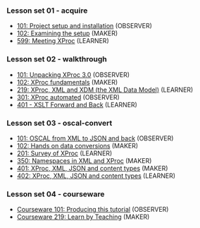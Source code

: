 


### Lesson set 01 - acquire

* [101: Project setup and installation](Lesson01/acquire_101.md) (OBSERVER)
* [102: Examining the setup](Lesson01/acquire_102.md) (MAKER)
* [599: Meeting XProc](Lesson01/acquire_599.md) (LEARNER)

### Lesson set 02 - walkthrough

* [101: Unpacking XProc 3.0](Lesson02/walkthrough_101.md) (OBSERVER)
* [102: XProc fundamentals](Lesson02/walkthrough_102.md) (MAKER)
* [219: XProc, XML and XDM  (the XML Data Model)](Lesson02/walkthrough_219.md) (LEARNER)
* [301: XProc automated](Lesson02/walkthrough_301.md) (OBSERVER)
* [401 - XSLT Forward and Back](Lesson02/walkthrough_401.md) (LEARNER)

### Lesson set 03 - oscal-convert

* [101: OSCAL from XML to JSON and back](Lesson03/oscal-convert_101.md) (OBSERVER)
* [102: Hands on data conversions](Lesson03/oscal-convert_102.md) (MAKER)
* [201: Survey of XProc](Lesson03/oscal-convert_201.md) (LEARNER)
* [350: Namespaces in XML and XProc](Lesson03/oscal-convert_350.md) (MAKER)
* [401: XProc, XML, JSON and content types](Lesson03/oscal-convert_401.md) (MAKER)
* [402: XProc, XML, JSON and content types](Lesson03/oscal-convert_402.md) (LEARNER)

### Lesson set 04 - courseware

* [Courseware 101: Producing this tutorial](Lesson04/courseware_101.md) (OBSERVER)
* [Courseware 219: Learn by Teaching](Lesson04/courseware_219.md) (MAKER)
